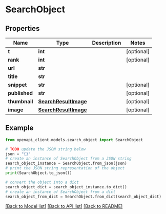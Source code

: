 # SearchObject


## Properties

Name | Type | Description | Notes
------------ | ------------- | ------------- | -------------
**t** | **int** |  | [optional] 
**rank** | **int** |  | [optional] 
**url** | **str** |  | 
**title** | **str** |  | 
**snippet** | **str** |  | [optional] 
**published** | **str** |  | [optional] 
**thumbnail** | [**SearchResultImage**](SearchResultImage.md) |  | [optional] 
**image** | [**SearchResultImage**](SearchResultImage.md) |  | [optional] 

## Example

```python
from openapi_client.models.search_object import SearchObject

# TODO update the JSON string below
json = "{}"
# create an instance of SearchObject from a JSON string
search_object_instance = SearchObject.from_json(json)
# print the JSON string representation of the object
print(SearchObject.to_json())

# convert the object into a dict
search_object_dict = search_object_instance.to_dict()
# create an instance of SearchObject from a dict
search_object_from_dict = SearchObject.from_dict(search_object_dict)
```
[[Back to Model list]](../README.md#documentation-for-models) [[Back to API list]](../README.md#documentation-for-api-endpoints) [[Back to README]](../README.md)


